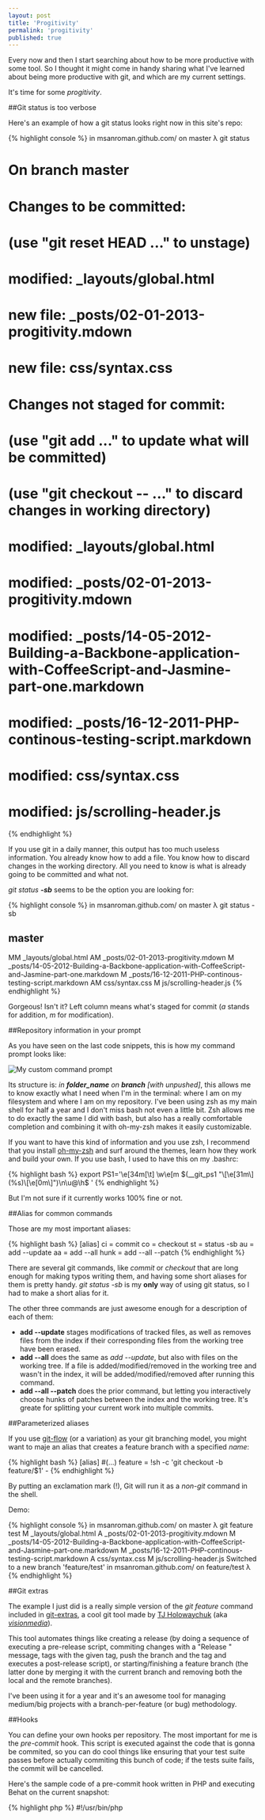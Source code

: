 ```yaml
---
layout: post
title: 'Progitivity'
permalink: 'progitivity'
published: true
---
```


Every now and then I start searching about how to be more productive with some tool. So I thought it might come in handy sharing what I've learned about being more productive with git, and which are my current settings. 

It's time for some *progitivity*.

##Git status is too verbose

Here's an example of how a git status looks right now in this site's repo:

{% highlight console %}
in msanroman.github.com/ on master 
λ git status
# On branch master
# Changes to be committed:
#   (use "git reset HEAD <file>..." to unstage)
#
#   modified:   _layouts/global.html
#   new file:   _posts/02-01-2013-progitivity.mdown
#   new file:   css/syntax.css
#
# Changes not staged for commit:
#   (use "git add <file>..." to update what will be committed)
#   (use "git checkout -- <file>..." to discard changes in working directory)
#
#   modified:   _layouts/global.html
#   modified:   _posts/02-01-2013-progitivity.mdown
#   modified:   _posts/14-05-2012-Building-a-Backbone-application-with-CoffeeScript-and-Jasmine-part-one.markdown
#   modified:   _posts/16-12-2011-PHP-continous-testing-script.markdown
#   modified:   css/syntax.css
#   modified:   js/scrolling-header.js
{% endhighlight %}

If you use git in a daily manner, this output has too much useless information. You already know how to add a file. You know how to discard changes in the working directory. All you need to know is what is already going to be committed and what not.

*git status **-sb*** seems to be the option you are looking for:

{% highlight console %}
in msanroman.github.com/ on master 
λ git status -sb                   
## master
MM _layouts/global.html
AM _posts/02-01-2013-progitivity.mdown
 M _posts/14-05-2012-Building-a-Backbone-application-with-CoffeeScript-and-Jasmine-part-one.markdown
 M _posts/16-12-2011-PHP-continous-testing-script.markdown
AM css/syntax.css
 M js/scrolling-header.js
{% endhighlight %}

Gorgeous! Isn't it? Left column means what's staged for commit (*a* stands for addition, *m* for modification).

##Repository information in your prompt

As you have seen on the last code snippets, this is how my command prompt looks like:

![My custom command prompt](http://f.cl.ly/items/230h1q12160z3Y331Y2K/command-prompt.png)

Its structure is: *in **folder_name** on **branch** [with unpushed]*, this allows me to know exactly what I need when I'm in the terminal: where I am on my filesystem and where I am on my repository. I've been using zsh as my main shell for half a year and I don't miss bash not even a little bit. Zsh allows me to do exactly the same I did with bash, but also has a really comfortable completion and combining it with oh-my-zsh makes it easily customizable.

If you want to have this kind of information and you use zsh, I recommend that you install [oh-my-zsh](https://github.com/robbyrussell/oh-my-zsh) and surf around the themes, learn how they work and build your own. If you use bash, I used to have this on my .bashrc:

{% highlight bash %}
export PS1='\e[34m[\t] \w\e[m $(__git_ps1 "\[\e[31m\](%s)\[\e[0m\]")\n\u@\h$ '
{% endhighlight %}

But I'm not sure if it currently works 100% fine or not.

##Alias for common commands

Those are my most important aliases:

{% highlight bash %}
[alias]
    ci = commit
    co = checkout
    st = status -sb
    au = add --update
    aa = add --all
    hunk = add --all --patch
{% endhighlight %}

There are several git commands, like *commit* or *checkout* that are long enough for making typos writing them, and having some short aliases for them is pretty handy. *git status -sb* is my **only** way of using git status, so I had to make a short alias for it.

The other three commands are just awesome enough for a description of each of them:

+ **add --update** stages modifications of tracked files, as well as removes files from the index if their corresponding files from the working tree have been erased.
+ **add --all** does the same as *add --update*, but also with files on the working tree. If a file is added/modified/removed in the working tree and wasn't in the index, it will be added/modified/removed after running this command.
+ **add --all --patch** does the prior command, but letting you interactively choose hunks of patches between the index and the working tree. It's greate for splitting your current work into multiple commits.

##Parameterized aliases

If you use [git-flow](http://nvie.com/posts/a-successful-git-branching-model/) (or a variation) as your git branching model, you might want to maje an alias that creates a feature branch with a specified *name*:

{% highlight bash %}
[alias]
    #(...)
    feature = !sh -c 'git checkout -b feature/$1' -
{% endhighlight %}

By putting an exclamation mark (!), Git will run it as a *non-git* command in the shell.

Demo:

{% highlight console %}
in msanroman.github.com/ on master 
λ git feature test
M   _layouts/global.html
A   _posts/02-01-2013-progitivity.mdown
M   _posts/14-05-2012-Building-a-Backbone-application-with-CoffeeScript-and-Jasmine-part-one.markdown
M   _posts/16-12-2011-PHP-continous-testing-script.markdown
A   css/syntax.css
M   js/scrolling-header.js
Switched to a new branch 'feature/test'
in msanroman.github.com/ on feature/test 
λ
{% endhighlight %}

##Git extras

The example I just did is a really simple version of the *git feature* command included in [git-extras](https://github.com/visionmedia/git-extras), a cool git tool made by [TJ Holowaychuk](http://tjholowaychuk.com/) (aka [*visionmedia*](https://github.com/visionmedia/)).

This tool automates things like creating a release (by doing a sequence of executing a pre-release script, commiting changes with a "Release <tag>" message, tags with the given tag, push the branch and the tag and executes a post-release script), or starting/finishing a feature branch (the latter done by merging it with the current branch and removing both the local and the remote branches).

I've been using it for a year and it's an awesome tool for managing medium/big projects with a branch-per-feature (or bug) methodology.

##Hooks

You can define your own hooks per repository. The most important for me is the *pre-commit* hook. This script is executed against the code that is gonna be commited, so you can do cool things like ensuring that your test suite passes before actually commiting this bunch of code; if the tests suite fails, the commit will be cancelled.

Here's the sample code of a pre-commit hook written in PHP and executing Behat on the current snapshot:

{% highlight php %}
#!/usr/bin/php
<?php
echo "Running Behat test suite...";
exec('behat', $output, $returnCode);
if ($returnCode != 0)
 echo implode(PHP_EOL, $output);
die($returnCode);
{% endhighlight %}

##Autocompleting

Who doesn't love autocompleting?

Add this to your .bashrc (or .zshrc), and define *$SCRIPTS_FOLDER* as your preferred place for keeping this kind of scripts:

{% highlight bash %}
GIT_BASH_COMPLETION_SCRIPT=$SCRIPTS_FOLDER/git-completion.bash
[ ! -r $GIT_BASH_COMPLETION_SCRIPT ] && cd $SCRIPTS_FOLDER && wget https://raw.github.com/git/git/master/contrib/completion/git-completion.bash
[ -r $GIT_BASH_COMPLETION_SCRIPT ] && source $GIT_BASH_COMPLETION_SCRIPT
{% endhighlight %}

When opening a new terminal, it will check if the autocompletion script is downloaded, and if it is, this will *source* it. If it isn't downloaded yet, the script will download it on that folder too.